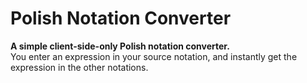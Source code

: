 # Polish Notation Converter
**A simple client-side-only Polish notation converter.**   
You enter an expression in your source notation, and instantly get the expression in the other notations.
